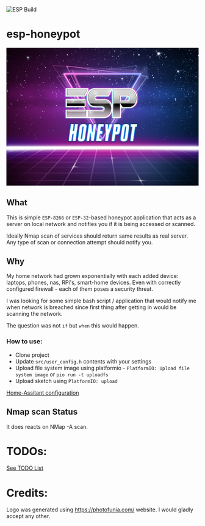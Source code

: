 ![ESP Build](https://github.com/shafr/esp-honeypot/workflows/ESP%20Build/badge.svg)

# esp-honeypot

![LOGO](web-res/logo/logo-mid.jpg)

## What 

This is simple `ESP-8266` or `ESP-32`-based honeypot application that acts as a server on local network and notifies you if it is being accessed or scanned.

Ideally Nmap scan of services should return same results as real server. Any type of scan or connection attempt should notify you.

## Why
My home network had grown exponentially with each added device: laptops, phones, nas, RPi's, smart-home devices. Even with correctly configured firewall - each of them poses a security threat. 

I was looking for some simple bash script / application that would notify me when network is breached since first thing after getting in would be scanning the network.

The question was not `if` but `when` this would happen.

### How to use:

* Clone project
* Update `src/user_config.h` contents with your settings
* Upload file system image using platformio - `PlatformIO: Upload file system image` or `pio run -t uploadfs`
* Upload sketch using `PlatformIO: upload`

[Home-Assitant configuration](web-res/ha-config.md)

## Nmap scan Status

It does reacts on NMap -A scan.



# TODOs:
[See TODO List](web-res/TODO.md)


# Credits:
Logo was generated using https://photofunia.com/ website. I would gladly accept any other.